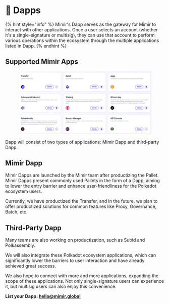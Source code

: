 # 📍 Dapps

{% hint style="info" %}
Mimir's Dapp serves as the gateway for Mimir to interact with other applications. Once a user selects an account (whether it's a single-signature or multisig), they can use that account to perform various operations within the ecosystem through the multiple applications listed in Dapp.&#x20;
{% endhint %}

## **Supported Mimir Apps**

<figure><img src="../.gitbook/assets/image (43).png" alt=""><figcaption></figcaption></figure>



Dapp will consist of two types of applications: Mimir Dapp and third-party Dapp.

## Mimir Dapp

Mimir Dapps are launched by the Mimir team after productizing the Pallet. Mimir Dapps present commonly used Pallets in the form of a Dapp, aiming to lower the entry barrier and enhance user-friendliness for the Polkadot ecosystem users.&#x20;

Currently, we have productized the Transfer, and in the future, we plan to offer productized solutions for common features like Proxy, Governance, Batch, etc.

## Third-Party Dapp

Many teams are also working on productization, such as Subid and Polkassembly.&#x20;

We will also integrate these Polkadot ecosystem applications, which can significantly lower the barriers to user interaction and have already achieved great success.&#x20;

We also hope to connect with more and more applications, expanding the scope of these applications. Not only single-signature users can experience it, but multisig users can also enjoy this convenience.

**List your Dapp: hello@mimir.global**
